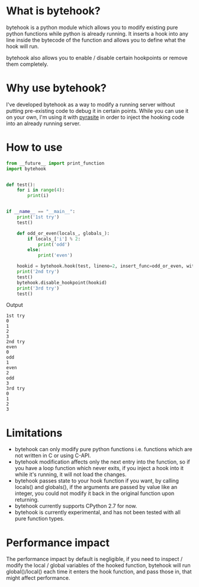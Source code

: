 # What is bytehook?

bytehook is a python module which allows you to modify existing pure python functions while python is already running. It inserts a hook into any line inside the bytecode of the function and allows you to define what the hook will run.

bytehook also allows you to enable / disable certain hookpoints or remove them completely.

# Why use bytehook?

I've developed bytehook as a way to modify a running server without putting pre-existing code to debug it in certain points. While you can use it on your own, I'm using it with [pyrasite](https://github.com/lmacken/pyrasite) in order to inject the hooking code into an already running server.

# How to use

```python
from __future__ import print_function
import bytehook


def test():
    for i in range(4):
        print(i)


if __name__ == "__main__":
    print('1st try')
    test()

    def odd_or_even(locals_, globals_):
        if locals_['i'] % 2:
            print('odd')
        else:
            print('even')

    hookid = bytehook.hook(test, lineno=2, insert_func=odd_or_even, with_state=True)
    print('2nd try')
    test()
    bytehook.disable_hookpoint(hookid)
    print('3rd try')
    test()
```

Output
```
1st try
0
1
2
3
2nd try
even
0
odd
1
even
2
odd
3
3rd try
0
1
2
3
```

# Limitations

* bytehook can only modify pure python functions i.e. functions which are not written in C or using C-API.
* bytehook modification affects only the next entry into the function, so if you have a loop function which never exits, if you inject a hook into it while it's running, it will not load the changes.
* bytehook passes state to your hook function if you want, by calling locals() and globals(), if the arguments are passed by value like an integer, you could not modify it back in the original function upon returning.
* bytehook currently supports CPython 2.7 for now.
* bytehook is currently experimental, and has not been tested with all pure function types.

# Performance impact

The performance impact by default is negligible, if you need to inspect / modify the local / global variables of the hooked function, bytehook will run global()/local() each time it enters the hook function, and pass those in, that might affect performance.

